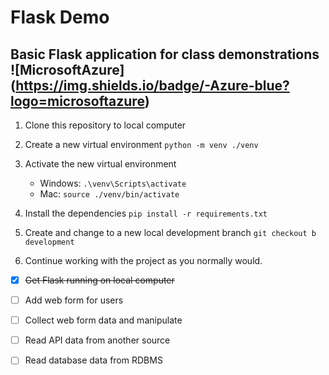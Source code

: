 # Flask Demo
Basic Flask application for class demonstrations
![MicrosoftAzure] (https://img.shields.io/badge/-Azure-blue?logo=microsoftazure)
---
1. Clone this repository to local computer

2. Create a new virtual environment   ```python -m venv ./venv```

3. Activate the new virtual environment
   - Windows:  ```.\venv\Scripts\activate```
   - Mac:  ```source ./venv/bin/activate```

4. Install the dependencies ```pip install -r requirements.txt```

5. Create and change to a new local development branch ```git checkout b development```

6. Continue working with the project as you normally would.

- [x] ~~Get Flask running on local computer~~
- [ ] Add web form for users
- [ ] Collect web form data and manipulate
- [ ] Read API data from another source
- [ ] Read database data from RDBMS

